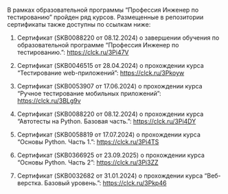 В рамках образовательной программы “Профессия Инженер по тестированию” пройден ряд курсов. 
Размещенные в репозитории сертификаты также доступны по ссылкам ниже:

1. Сертификат (SKB0088220 от 08.12.2024) о завершении обучения по образовательной программе “Профессия Инженер по тестированию.”: https://clck.ru/3Pi47V

2. Сертификат (SKB0046515 от 28.04.2024) о прохождении курса “Тестирование web-приложений”: https://clck.ru/3Pkoyw

3. Сертификат (SKB0053907 от 17.06.2024) о прохождении курса “Ручное тестирование мобильных приложений”: https://clck.ru/3BLg9v

4. Сертификат (SKB0088220 от 08.12.2024) о прохождении курса “Автотесты на Python. Базовая часть.”: https://clck.ru/3Pi4DY

5. Сертификат (SKB0058819 от 17.07.2024) о прохождении курса “Основы Python. Часть 1.”: https://clck.ru/3Pi4TS

6. Сертификат (SKB0366925 от 23.09.2025) о прохождении курса “Основы Python. Часть 2”: https://clck.ru/3Pi3ZZ

7. Сертификат (SKB0032682 от 31.01.2024) о прохождении курса “Веб-верстка. Базовый уровень.”: https://clck.ru/3Pkp46
